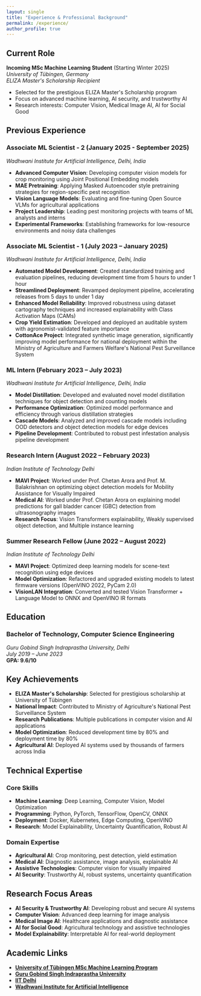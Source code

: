 ```yaml
---
layout: single
title: "Experience & Professional Background"
permalink: /experience/
author_profile: true
---
```

## Current Role

**Incoming MSc Machine Learning Student** (Starting Winter 2025)  
*University of Tübingen, Germany*  
*ELIZA Master's Scholarship Recipient*

- Selected for the prestigious ELIZA Master's Scholarship program
- Focus on advanced machine learning, AI security, and trustworthy AI
- Research interests: Computer Vision, Medical Image AI, AI for Social Good

## Previous Experience

### Associate ML Scientist - 2 (January 2025 - September 2025)
*Wadhwani Institute for Artificial Intelligence, Delhi, India*

- **Advanced Computer Vision**: Developing computer vision models for crop monitoring using Joint Positional Embedding models
- **MAE Pretraining**: Applying Masked Autoencoder style pretraining strategies for region-specific pest recognition
- **Vision Language Models**: Evaluating and fine-tuning Open Source VLMs for agricultural applications
- **Project Leadership**: Leading pest monitoring projects with teams of ML analysts and interns
- **Experimental Frameworks**: Establishing frameworks for low-resource environments and noisy data challenges

### Associate ML Scientist - 1 (July 2023 – January 2025)
*Wadhwani Institute for Artificial Intelligence, Delhi, India*

- **Automated Model Development**: Created standardized training and evaluation pipelines, reducing development time from 5 hours to under 1 hour
- **Streamlined Deployment**: Revamped deployment pipeline, accelerating releases from 5 days to under 1 day
- **Enhanced Model Reliability**: Improved robustness using dataset cartography techniques and increased explainability with Class Activation Maps (CAMs)
- **Crop Yield Estimation**: Developed and deployed an auditable system with agronomist-validated feature importance
- **CottonAce Project**: Integrated synthetic image generation, significantly improving model performance for national deployment within the Ministry of Agriculture and Farmers Welfare's National Pest Surveillance System

### ML Intern (February 2023 – July 2023)
*Wadhwani Institute for Artificial Intelligence, Delhi, India*

- **Model Distillation**: Developed and evaluated novel model distillation techniques for object detection and counting models
- **Performance Optimization**: Optimized model performance and efficiency through various distillation strategies
- **Cascade Models**: Analyzed and improved cascade models including OOD detectors and object detection models for edge devices
- **Pipeline Development**: Contributed to robust pest infestation analysis pipeline development

### Research Intern (August 2022 – February 2023)
*Indian Institute of Technology Delhi*

- **MAVI Project**: Worked under Prof. Chetan Arora and Prof. M. Balakrishnan on optimizing object detection models for Mobility Assistance for Visually Impaired
- **Medical AI**: Worked under Prof. Chetan Arora on explaining model predictions for gall bladder cancer (GBC) detection from ultrasonography images
- **Research Focus**: Vision Transformers explainability, Weakly supervised object detection, and Multiple instance learning

### Summer Research Fellow (June 2022 – August 2022)
*Indian Institute of Technology Delhi*

- **MAVI Project**: Optimized deep learning models for scene-text recognition using edge devices
- **Model Optimization**: Refactored and upgraded existing models to latest firmware versions (OpenVINO 2022, PyCam 2.0)
- **VisionLAN Integration**: Converted and tested Vision Transformer + Language Model to ONNX and OpenVINO IR formats

## Education

### Bachelor of Technology, Computer Science Engineering
*Guru Gobind Singh Indraprastha University, Delhi*  
*July 2019 – June 2023*  
**GPA: 9.6/10**

## Key Achievements

- **ELIZA Master's Scholarship**: Selected for prestigious scholarship at University of Tübingen
- **National Impact**: Contributed to Ministry of Agriculture's National Pest Surveillance System
- **Research Publications**: Multiple publications in computer vision and AI applications
- **Model Optimization**: Reduced development time by 80% and deployment time by 80%
- **Agricultural AI**: Deployed AI systems used by thousands of farmers across India

## Technical Expertise

### Core Skills
- **Machine Learning**: Deep Learning, Computer Vision, Model Optimization
- **Programming**: Python, PyTorch, TensorFlow, OpenCV, ONNX
- **Deployment**: Docker, Kubernetes, Edge Computing, OpenVINO
- **Research**: Model Explainability, Uncertainty Quantification, Robust AI

### Domain Expertise
- **Agricultural AI**: Crop monitoring, pest detection, yield estimation
- **Medical AI**: Diagnostic assistance, image analysis, explainable AI
- **Assistive Technologies**: Computer vision for visually impaired
- **AI Security**: Trustworthy AI, robust systems, uncertainty quantification

## Research Focus Areas

- **AI Security & Trustworthy AI**: Developing robust and secure AI systems
- **Computer Vision**: Advanced deep learning for image analysis
- **Medical Image AI**: Healthcare applications and diagnostic assistance
- **AI for Social Good**: Agricultural technology and assistive technologies
- **Model Explainability**: Interpretable AI for real-world deployment

## Academic Links

- **[University of Tübingen MSc Machine Learning Program](https://uni-tuebingen.de/en/study/finding-a-course/degree-programs-available/detail/course/machine-learning-master/)**
- **[Guru Gobind Singh Indraprastha University](https://www.ipu.ac.in/)**
- **[IIT Delhi](https://home.iitd.ac.in/)**
- **[Wadhwani Institute for Artificial Intelligence](https://www.wadhwaniai.org/)**
